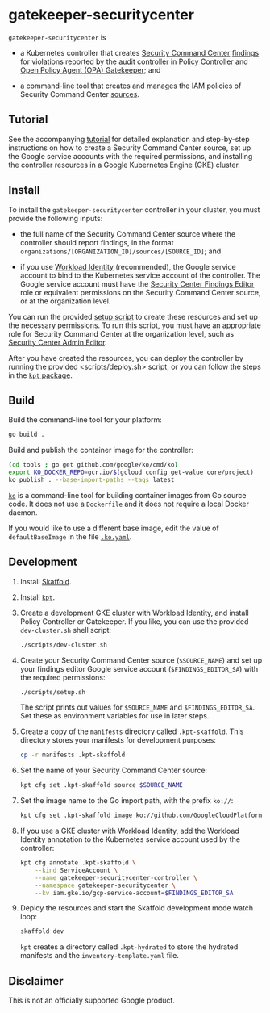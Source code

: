 # gatekeeper-securitycenter

`gatekeeper-securitycenter` is

-   a Kubernetes controller that creates
    [Security Command Center](https://cloud.google.com/security-command-center)
    [findings](https://cloud.google.com/security-command-center/docs/reference/rest/v1/organizations.sources.findings)
    for violations reported by the
    [audit controller](https://cloud.google.com/anthos-config-management/docs/how-to/auditing-constraints)
    in
    [Policy Controller](https://cloud.google.com/anthos-config-management/docs/concepts/policy-controller)
    and
    [Open Policy Agent (OPA) Gatekeeper](https://github.com/open-policy-agent/gatekeeper);
    and

-   a command-line tool that creates and manages the IAM policies of
    Security Command Center
    [sources](https://cloud.google.com/security-command-center/docs/reference/rest/v1/organizations.sources).

## Tutorial

See the accompanying [tutorial](docs/tutorial.md) for detailed explanation and
step-by-step instructions on how to create a Security Command Center source,
set up the Google service accounts with the required permissions, and
installing the controller resources in a Google Kubernetes Engine (GKE)
cluster.

## Install

To install the `gatekeeper-securitycenter` controller in your cluster, you
must provide the following inputs:

-   the full name of the Security Command Center source where the controller
    should report findings, in the format
    `organizations/[ORGANIZATION_ID]/sources/[SOURCE_ID]`; and

-   if you use
    [Workload Identity](https://cloud.google.com/kubernetes-engine/docs/how-to/workload-identity)
    (recommended), the Google service account to bind to the Kubernetes
    service account of the controller. The Google service account must
    have the
    [Security Center Findings Editor](https://cloud.google.com/iam/docs/understanding-roles#security-center-roles)
    role or equivalent permissions on the Security Command Center source, or at
    the organization level.

You can run the provided [setup script](scripts/setup.sh) to create these
resources and set up the necessary permissions. To run this script, you must
have an appropriate role for Security Command Center at the organization level,
such as
[Security Center Admin Editor](https://cloud.google.com/security-command-center/docs/access-control).

After you have created the resources, you can deploy the controller by running
the provided <scripts/deploy.sh> script, or you can follow the steps in the
[`kpt` package](manifests/README.md).

## Build

Build the command-line tool for your platform:

```bash
go build .
```

Build and publish the container image for the controller:

```bash
(cd tools ; go get github.com/google/ko/cmd/ko)
export KO_DOCKER_REPO=gcr.io/$(gcloud config get-value core/project)
ko publish . --base-import-paths --tags latest
```

[`ko`](https://github.com/google/ko) is a command-line tool for building
container images from Go source code. It does not use a `Dockerfile` and it
does not require a local Docker daemon.

If you would like to use a different base image, edit the value of
`defaultBaseImage` in the file [`.ko.yaml`](.ko.yaml).

## Development

1.  Install [Skaffold](https://skaffold.dev/docs/install/).

2.  Install [`kpt`](https://googlecontainertools.github.io/kpt/installation/).

3.  Create a development GKE cluster with Workload Identity, and install
    Policy Controller or Gatekeeper. If you like, you can use the provided
    `dev-cluster.sh` shell script:

    ```bash
    ./scripts/dev-cluster.sh
    ```

4.  Create your Security Command Center source (`$SOURCE_NAME`) and set up your
    findings editor Google service account (`$FINDINGS_EDITOR_SA`) with the
    required permissions:

    ```bash
    ./scripts/setup.sh
    ```

    The script prints out values for `$SOURCE_NAME` and `$FINDINGS_EDITOR_SA`.
    Set these as environment variables for use in later steps.

5.  Create a copy of the `manifests` directory called `.kpt-skaffold`. This
    directory stores your manifests for development purposes:

    ```bash
    cp -r manifests .kpt-skaffold
    ```

6.  Set the name of your Security Command Center source:

    ```bash
    kpt cfg set .kpt-skaffold source $SOURCE_NAME
    ```

7.  Set the image name to the Go import path, with the prefix `ko://`:

    ```bash
    kpt cfg set .kpt-skaffold image ko://github.com/GoogleCloudPlatform/gatekeeper-securitycenter
    ```

8.  If you use a GKE cluster with Workload Identity, add the Workload Identity
    annotation to the Kubernetes service account used by the controller:

    ```bash
    kpt cfg annotate .kpt-skaffold \
        --kind ServiceAccount \
        --name gatekeeper-securitycenter-controller \
        --namespace gatekeeper-securitycenter \
        --kv iam.gke.io/gcp-service-account=$FINDINGS_EDITOR_SA
    ```

9.  Deploy the resources and start the Skaffold development mode watch loop:

    ```bash
    skaffold dev
    ```

    `kpt` creates a directory called `.kpt-hydrated` to store the hydrated
    manifests and the `inventory-template.yaml` file.

## Disclaimer

This is not an officially supported Google product.
